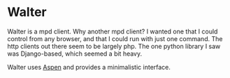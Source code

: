 Walter
======

Walter is a mpd client. Why another mpd client? I wanted one that I could
control from any browser, and that I could run with just one command. The
http clients out there seem to be largely php. The one python library I saw
was Django-based, which seemed a bit heavy.

Walter uses [Aspen](http://aspen.io/) and provides a minimalistic interface.